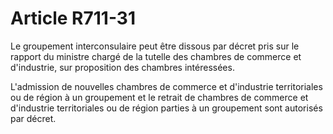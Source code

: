 # Article R711-31

<p>Le groupement interconsulaire peut être dissous par décret pris sur le rapport du ministre chargé de la tutelle des chambres de commerce et d'industrie, sur proposition des chambres intéressées.</p><p>L'admission de nouvelles chambres de commerce et d'industrie territoriales ou de région  à un groupement et le retrait de chambres de commerce et d'industrie territoriales ou de région  parties à un groupement sont autorisés par décret.</p>